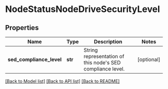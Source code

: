 # NodeStatusNodeDriveSecurityLevel

## Properties
Name | Type | Description | Notes
------------ | ------------- | ------------- | -------------
**sed_compliance_level** | **str** | String representation of this node&#39;s SED compliance level. | [optional] 

[[Back to Model list]](../README.md#documentation-for-models) [[Back to API list]](../README.md#documentation-for-api-endpoints) [[Back to README]](../README.md)


